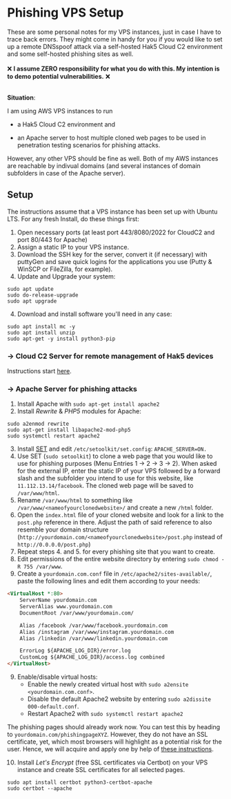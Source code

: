 Phishing VPS Setup
========================
These are some personal notes for my VPS instances, just in case I have to trace back errors. They might come in handy for you if you would like to set up a remote DNSspoof attack via a self-hosted Hak5 Cloud C2 environment and some self-hosted phishing sites as well.
<br></br>
:x: **I assume ZERO responsibility for what you do with this. My intention is to demo potential vulnerabilities.** :x:
<br></br>


**Situation**:

I am using AWS VPS instances to run 

  + a Hak5 Cloud C2 environment and<p>
  + an Apache server to host multiple cloned web pages to be used in penetration testing scenarios for phishing attacks.
  
However, any other VPS should be fine as well. Both of my AWS instances are reachable by indivual domains (and several instances of domain subfolders in case of the Apache server).

## Setup
The instructions assume that a VPS instance has been set up with Ubuntu LTS. For any fresh Install, do these things first:
  1. Open necessary ports (at least port 443/8080/2022 for CloudC2 and port 80/443 for Apache)
  2. Assign a static IP to your VPS instance.
  3. Download the SSH key for the server, convert it (if necessary) with puttyGen and save quick logins for the applications you use (Putty & WinSCP or FileZilla, for example).
  4. Update and Upgrade your system:
```
sudo apt update
sudo do-release-upgrade
sudo apt upgrade
```
4. Download and install software you'll need in any case:
```
sudo apt install mc -y
sudo apt install unzip
sudo apt-get -y install python3-pip
```
### -> Cloud C2 Server for remote management of Hak5 devices
Instructions start [here](https://www.youtube.com/watch?v=TIpx_ENurLY).

### -> Apache Server for phishing attacks
1. Install Apache with `sudo apt-get install apache2`
2. Install *Rewrite* & *PHP5* modules for Apache:
```
sudo a2enmod rewrite
sudo apt-get install libapache2-mod-php5
sudo systemctl restart apache2
```
3. Install [SET](https://github.com/trustedsec/social-engineer-toolkit) and edit `/etc/setoolkit/set.config`:
```APACHE_SERVER=ON.```
4. Use SET (`sudo setoolkit`) to clone a web page that you would like to use for phishing purposes (Menu Entries 1 -> 2 -> 3 -> 2). When asked for the external IP, enter the static IP of your VPS followed by a forward slash and the subfolder you intend to use for this website, like `11.112.13.14/facebook`. The cloned web page will be saved to `/var/www/html`.
5. Rename `/var/www/html` to something like `/var/www/<nameofyourclonedwebsite>/` and create a new `/html` folder.
6. Open the `index.html` file of your cloned website and look for a link to the `post.php` reference in there. Adjust the path of said reference to also resemble your domain structure (`http://yourdomain.com/<nameofyourclonedwebsite>/post.php` instead of `http://0.0.0.0/post.php`)
6. Repeat steps 4. and 5. for every phishing site that you want to create.
7. Edit permissions of the entire website directory by entering `sudo chmod -R 755 /var/www`.
8. Create a `yourdomain.com.conf` file in `/etc/apache2/sites-available/`, paste the following lines and edit them according to your needs:
```html
<VirtualHost *:80>
    ServerName yourdomain.com
    ServerAlias www.yourdomain.com
    DocumentRoot /var/www/yourdomain.com/

    Alias /facebook /var/www/facebook.yourdomain.com
    Alias /instagram /var/www/instagram.yourdomain.com
    Alias /linkedin /var/www/linkedin.yourdomain.com

    ErrorLog ${APACHE_LOG_DIR}/error.log
    CustomLog ${APACHE_LOG_DIR}/access.log combined
</VirtualHost>
```
9. Enable/disable virtual hosts:
    - Enable the newly created virtual host with `sudo a2ensite <yourdomain.com.conf>`.
    - Disable the default Apache2 website by entering `sudo a2dissite 000-default.conf`.
    - Restart Apache2 with `sudo systemctl restart apache2`

The phishing pages should already work now. You can test this by heading to `yourdomain.com/phishingpageXYZ`. However, they do not have an SSL certificate, yet, which most browsers will highlight as a potential risk for the user. Hence, we will acquire and apply one by help of [these instructions](https://www.digitalocean.com/community/tutorials/how-to-secure-apache-with-let-s-encrypt-on-ubuntu-20-04).

10. Install *Let's Encrypt* (free SSL certificates via Certbot) on your VPS instance and create SSL certificates for all selected pages.
```
sudo apt install certbot python3-certbot-apache
sudo certbot --apache
```

<br></br>
